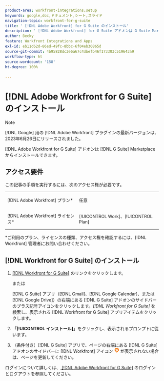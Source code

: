 ```yaml
---
product-area: workfront-integrations;setup
keywords: google,doc,ドキュメント,シート,スライド
navigation-topic: workfront-for-g-suite
title: ' [!DNL Adobe Workfront] for G Suite のインストール'
description: ' [!DNL Adobe Workfront] for G Suite アドオンは G Suite Marketplace からインストールできます。'
author: Becky
feature: Workfront Integrations and Apps
exl-id: eb11d62d-86ed-49fc-8bbc-6f04eb30865d
source-git-commit: 4b95828dc3e6a67c4dbefb46f173303c519643a9
workflow-type: ht
source-wordcount: '158'
ht-degree: 100%

---
```


# [!DNL Adobe Workfront for G Suite] のインストール

>[!NOTE]
>
>[!DNL Google] 用の [!DNL Adobe Workfront] プラグインの最新バージョンは、2023年6月26日にリリースされました。

[!DNL Adobe Workfront for G Suite] アドオンは [!DNL G Suite] Marketplace からインストールできます。

## アクセス要件

この記事の手順を実行するには、次のアクセス権が必要です。

<table style="table-layout:auto"> 
 <col> 
 <col> 
 <tbody> 
  <tr> 
   <td role="rowheader">[!DNL Adobe Workfront] プラン*</td> 
   <td> <p>任意</p> </td> 
  </tr> 
  <tr> 
   <td role="rowheader">[!DNL Adobe Workfront] ライセンス*</td> 
   <td> <p>[!UICONTROL Work]、[!UICONTROL Plan]</p> </td> 
  </tr>
   </tbody> 
</table>

&#42;ご利用のプラン、ライセンスの種類、アクセス権を確認するには、[!DNL Workfront] 管理者にお問い合わせください。

## [!DNL Workfront for G Suite] のインストール

1. [[!DNL Workfront for G Suite]](https://workspace.google.com/marketplace/app/adobe_workfront/811980987828) のリンクをクリックします。

   または

   [!DNL G Suite] アプリ（[!DNL Gmail]、[!DNL Google Calendar]、または [!DNL Google Drive]）の右端にある [!DNL G Suite] アドオンのサイドバーのプラス記号アイコンをクリックします。*[!DNL Workfront for G Suite]* を検索し、表示される [!DNL Workfront for G Suite] アプリアイテムをクリックします。

1. 「**[!UICONTROL インストール]**」をクリックし、表示されるプロンプトに従います。
1. （条件付き）[!DNL G Suite] アプリで、ページの右端にある [!DNL G Suite] アドオンのサイドバーに [!DNL Workfront] アイコン ![](assets/wf-lion-icon.png) が表示されない場合は、ページを更新してください。

ログインについて詳しくは、[ [!DNL Adobe Workfront for G Suite]](../../workfront-integrations-and-apps/workfront-for-g-suite/log-in-and-out-wf-for-gsuite.md) のログインとログアウトを参照してください。
